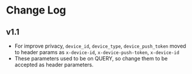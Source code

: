 # Change Log

## v1.1

- For improve privacy, `device_id`, `device_type`, `device_push_token` moved to header params as `x-device-id`, `x-device-push-token`, `x-device-id`
- These parameters used to be on QUERY, so change them to be accepted as header parameters.